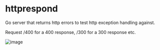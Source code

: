 # httprespond
Go server that returns http errors to test http exception handling against.

Request /400 for a 400 response, /300 for a 300 response etc.

![image](https://github.com/nathanhettige/httprespond/assets/67953260/2139a110-da80-4d97-9430-8c325b0e8b2b)
